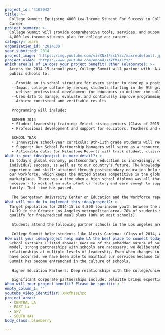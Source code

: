 ```yaml
---
project_id: '4102042'
title: >-
  College Summit: Equipping 4800 Low-Income Student For Success in College and
  Career
project_summary: >-
  College Summit will provide comprehensive tools, services, and support to help
  4,800 low-income students plan for college and career.
category: learn
organization_id: '2014130'
year_submitted: 2014
project_image: 'https://img.youtube.com/vi/XNxfMssLYzc/maxresdefault.jpg'
project_video: 'https://www.youtube.com/embed/XNxfMssLYzc'
Which area(s) of LA does your project benefit? Other (elaborate): >-
  Across the 2014-15 school year, College Summit will partner with LA-area
  public schools to:
    
   --Provide an in-school structure for every senior to develop a postsecondary plan 
   --Impact college culture by serving students starting in the 9th grade
   --Deliver professional development for educators to deliver the College Summit curriculum 
   --Uses data to manage, evaluate, and continually improve programming to drive success
   --Achieve consistent and verifiable results
   
   Programming will include:
   
   SUMMER 2014
   • Student leadership training: Select rising seniors (Class of 2015) will attend our signature 4-day college-immersion Summer Workshops where they will be immersed in the college application process and trained as “Peer Leaders” to ignite a college-going culture in their schools.
   • Professional development and support for educators: Teachers and counselors responsible for implementing our curricula will attend our Educator Academy and become equipped to coach students from a college-savvy perspective and use our tools to collect data and track the application path of every senior. 
   
   SCHOOL YEAR
   • Innovative school-year curricula: 9th-11th grade students will receive our Launch program and be guided step-by-step through postsecondary preparation; seniors will benefit from our Navigator program by gaining the knowledge, confidence, tools, and support to identify their goals and plan for success beyond high school.
   • Support: Our School Partnership Managers will serve as a resource, helping educators create dynamic College Summit classroom experiences and supporting Peer Leader activities.
   • Actionable data: Our Milestone Reports will track student, classroom, and school progress toward achieving specific college enrollment goals are shared and discussed regularly to enable educators to proactively identify and respond to challenges and ensure optimal student success.
What is your idea/project in more detail?: >-
  In today’s global economy, postsecondary education is increasingly vital to
  individual success, as well as to our country’s future. The knowledge,
  experience and skills attained through postsecondary education help sustain
  our workforce, which keeps the United States competitive in the global
  marketplace. There was a time when a high school diploma was all that was
  necessary to work at an auto plant or factory and earn enough to support a
  family. That time has passed.
   
   The Georgetown University Center on Education and the Workforce report on educational concentrations of employment in the United States shows that by 2018, 67% of job openings in California will require applicants to have a post-high school education. Yet, in Los Angeles, Census data finds that only 59% of public school graduates go directly to college, and only half the adult population has earned a Bachelor’s degree or higher.
What will you do to implement this idea/project?: >-
  Target population for 2014-15 is 4,800 low-income youth between the ages of
  14-19 in the Greater Los Angeles metropolitan area. 70% of students served
  qualify for free/reduced meal plans (80% at most schools). 
   
   Students attend the following partner schools in the Los Angeles area: Academy of Science & Engineering Charter School; Academy of Scientific Exploration at Cesar E. Chavez Learning Academies; East Valley High School; Green Design Community School at Diego Rivera Learning Complex; Math, Science and Technology Magnet Academy at Roosevelt High School; Public Service Community School at Diego Rivera Learning Complex; Roosevelt High School; Thomas Jefferson High School; Arleta High School; APEX Academy; Arts, Theatre, and Entertainment School at Cesar E. Chavez Learning Academies; Communications and Technology School at Diego Rivera Learning Complex; Social Justice Humanitas Academy at Cesar E. Chavez Learning Academies; Sylmar High School; and Washington Preparatory High School.
   
   College Summit helps students like Alexis Cardenas (Class of 2014, ArTES Academy in Los Angeles). “Before College Summit,” she says, “the question wasn't whether or not I would go to college; it was always whether or not I'd care enough to finish…After high school, I actually just saw myself as working in some job I hated, studying something I disliked by night.” Then Alexia attended a College Summit workshop which helped her learn more about using college as a stepping stone to her future. Now, she says, “after realizing that everything I enjoy is indeed marketable in the work force, I became interested in going after my dreams.” Since returning to school in the fall, Alexia has recently been accepted into one of the eight schools to which she’s applied and is awaiting word from the others. However, what makes her most proud as a Peer Leader is having helped two of her friends who were on the fence about college to see its importance and apply; both, she is happy to report, have since been accepted into their first choice colleges.
How will your idea/project help make LA the best place to connect today? In LA2050?: >-
  School Partners (listed above): Because of the embedded nature of our systemic
  model, strong partnerships with schools are necessary; we deliberately nurture
  relationships at multiple levels of leadership. Even when changes in personnel
  have occurred, we have been able to maintain our services because College
  Summit has become entrenched in the culture of schools. 
   
   Higher Education Partners: Deep relationships with the college/university partners that host our summer workshops create a vital bridge to postsecondary entry for students. Students greatly benefit from campus exposure, access to admissions counselors, and timely and relevant information and support. Our college partners, California Lutheran University and the University of Redlands, represent a network of higher education institutions across the country that have a shared mission to increase college access. By hosting our summer workshops, partners minimize our workshop costs and low-income students are introduced to their campuses and their students.
   
   Significant corporate partnerships include: Deloitte brings expertise in managing and identifying areas of growth, fund development, and sponsorship of awards to honor the work of our partner schools; Darden Restaurants Inc., Foundation supports Peer Leader meetings at schools and Peer Leader awards. Collaborations provide access and information on grants and financial aid: Citi Foundation, Cash for College, Hispanic Scholarship Fund, Magic Johnson Foundation, and Junior Achievement. Community engagement: participating in the Valley Education Collaborative working on college access issues and policies in the San Fernando area; and assisting the Los Angeles Urban League in their efforts to increase the college enrollment of students in the Crenshaw corridor. The region has also formed more than 50 volunteering partnerships with local businesses, professional associations, and community groups to increase knowledge about college access issues and recruit volunteers from diverse backgrounds. College Summit has a pending application with the SoCal College Access Network (CAN), a regional network of 30+ college access organizations, to increase our visibility, identify us as a leader in the field, and provide access to resources, learnings, and best practices.
Whom will your project benefit? Please be specific.: ''
empty_column_1: ''
youtube_video_identifier: XNxfMssLYzc
project_areas:
  - CENTRAL LA
  - EAST LA
  - SFV
  - SOUTH BAY
body_class: blueberry

---
```

